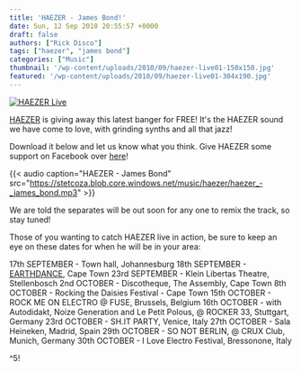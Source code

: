 ```yaml
---
title: 'HAEZER - James Bond!'
date: Sun, 12 Sep 2010 20:55:57 +0000
draft: false
authors: ["Rick Disco"]
tags: ["haezer", "james bond"]
categories: ["Music"]
thumbnail: '/wp-content/uploads/2010/09/haezer-live01-150x150.jpg'
featured: '/wp-content/uploads/2010/09/haezer-live01-304x190.jpg'
---
```


[![](/wp-content/uploads/2010/09/haezer-live01.jpg "HAEZER Live")](/wp-content/uploads/2010/09/haezer-live01.jpg)

[HAEZER](http://www.facebook.com/pages/HAEZER/24353086721 "HAEZER on Facebook") is giving away this latest banger for FREE! It's the HAEZER sound we have come to love, with grinding synths and all that jazz!

Download it below and let us know what you think. Give HAEZER some support on Facebook over [here](http://www.facebook.com/pages/HAEZER/24353086721 "HAEZER on Facebook")!

{{< audio
    caption="HAEZER - James Bond"
    src="https://stetcoza.blob.core.windows.net/music/haezer/haezer_-_james_bond.mp3" >}}

We are told the separates will be out soon for any one to remix the track, so stay tuned!

Those of you wanting to catch HAEZER live in action, be sure to keep an eye on these dates for when he will be in your area:

17th SEPTEMBER - Town hall, Johannesburg 18th SEPTEMBER - [EARTHDANCE](http://http://www.facebook.com/earthdanceCapeTown "Earthdance Cape Town"), Cape Town 23rd SEPTEMBER - Klein Libertas Theatre, Stellenbosch 2nd OCTOBER - Discotheque, The Assembly, Cape Town 8th OCTOBER - Rocking the Daisies Festival - Cape Town 15th OCTOBER - ROCK ME ON ELECTRO @ FUSE, Brussels, Belgium 16th OCTOBER - with Autodidakt, Noize Generation and Le Petit Polous, @ ROCKER 33, Stuttgart, Germany 23rd OCTOBER - SH.IT PARTY, Venice, Italy 27th OCTOBER - Sala Heineken, Madrid, Spain 29th OCTOBER - SO NOT BERLIN, @ CRUX Club, Munich, Germany 30th OCTOBER - I Love Electro Festival, Bressonone, Italy

^5!

